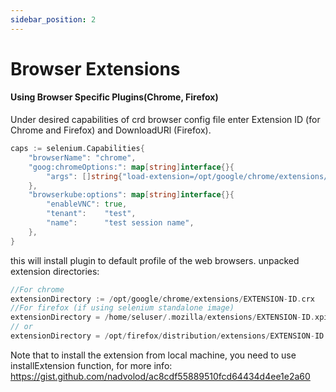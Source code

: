 ```yaml
---
sidebar_position: 2
---
```


# Browser Extensions

#### Using Browser Specific Plugins(Chrome, Firefox)
Under desired capabilities of crd browser config file enter Extension ID (for Chrome and Firefox) and DownloadURl (Firefox).
```go
caps := selenium.Capabilities{
    "browserName": "chrome",
    "goog:chromeOptions:": map[string]interface{}{
        "args": []string{"load-extension=/opt/google/chrome/extensions/" + extensionID},
    },
    "browserkube:options": map[string]interface{}{
        "enableVNC": true,
        "tenant":    "test",
        "name":      "test session name",
    },
}

```
this will install plugin to default profile of the web browsers. unpacked extension directories:
```go
//For chrome
extensionDirectory := /opt/google/chrome/extensions/EXTENSION-ID.crx
//For firefox (if using selenium standalone image)
extensionDirectory = /home/seluser/.mozilla/extensions/EXTENSION-ID.xpi
// or
extensionDirectory = /opt/firefox/distribution/extensions/EXTENSION-ID.xpi
```
Note that to install the extension from local machine, you need to use installExtension function, for more info:
https://gist.github.com/nadvolod/ac8cdf55889510fcd64434d4ee1e2a60

